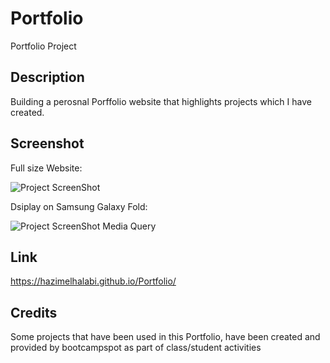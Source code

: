# Portfolio

Portfolio Project 

## Description

Building a perosnal Porffolio website that highlights projects which I have created.

## Screenshot

Full size Website:

![Project ScreenShot](https://user-images.githubusercontent.com/114302485/198903642-9a8e3f0c-9248-42f8-8e96-c4ba26ad682b.png)

Dsiplay on Samsung Galaxy Fold:

![Project ScreenShot Media Query](https://user-images.githubusercontent.com/114302485/199132651-a1833b73-4662-4cd3-a429-ba9bef48b450.png)

## Link

https://hazimelhalabi.github.io/Portfolio/

## Credits

Some projects that have been used in this Portfolio, have been created and provided by bootcampspot as part of class/student activities
